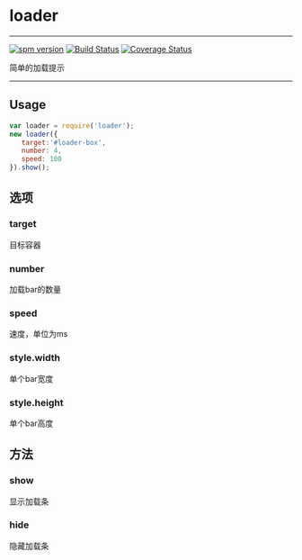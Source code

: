 # loader

---

[![spm version](http://spmjs.io/badge/loader)](http://spmjs.io/package/loader)
[![Build Status](http://img.shields.io/travis/MoeKit/loader.svg)](https://travis-ci.org/MoeKit/loader)
[![Coverage Status](http://img.shields.io/coveralls/MoeKit/loader.svg)](https://coveralls.io/r/MoeKit/loader)

简单的加载提示

---


## Usage

```js
var loader = require('loader');
new loader({
   target:'#loader-box',
   number: 4,
   speed: 100
}).show();
```

## 选项

### target
目标容器

### number
加载bar的数量

### speed
速度，单位为ms

### style.width
单个bar宽度

### style.height
单个bar高度

## 方法

### show
显示加载条

### hide
隐藏加载条



